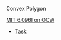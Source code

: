 Convex Polygon

[MIT 6.096I on OCW](https://ocw.mit.edu/courses/electrical-engineering-and-computer-science/6-096-introduction-to-c-january-iap-2011)
- [Task](https://ocw.mit.edu/courses/electrical-engineering-and-computer-science/6-096-introduction-to-c-january-iap-2011/assignments/MIT6_096IAP11_assn03.pdf)
